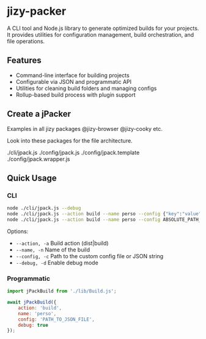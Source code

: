 
# jizy-packer

A CLI tool and Node.js library to generate optimized builds for your projects. It provides utilities for configuration management, build orchestration, and file operations.

## Features

- Command-line interface for building projects
- Configurable via JSON and programmatic API
- Utilities for cleaning build folders and managing configs
- Rollup-based build process with plugin support

## Create a jPacker

Examples in all jizy packages
@jizy-browser 
@jizy-cooky
etc.

Look into these packages for the file architecture.

./cli/jpack.js
./config/jpack.js
./config/jpack.template
./config/jpack.wrapper.js

## Quick Usage

### CLI

```sh
node ./cli/jpack.js --debug
node ./cli/jpack.js --action build --name perso --config {"key":"value"}
node ./cli/jpack.js --action build --name perso --config ABSOLUTE_PATH_TO_JSON_FILE
```

Options:
- `--action, -a`  Build action (dist|build)
- `--name, -n`    Name of the build
- `--config, -c`  Path to the custom config file or JSON string
- `--debug, -d`   Enable debug mode

### Programmatic

```js
import jPackBuild from './lib/Build.js';

await jPackBuild({
	action: 'build',
	name: 'perso',
	config: 'PATH_TO_JSON_FILE',
	debug: true
});
```
